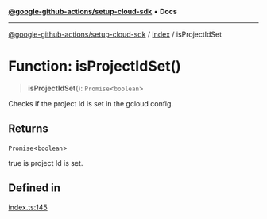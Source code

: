 [**@google-github-actions/setup-cloud-sdk**](../../README.md) • **Docs**

***

[@google-github-actions/setup-cloud-sdk](../../modules.md) / [index](../README.md) / isProjectIdSet

# Function: isProjectIdSet()

> **isProjectIdSet**(): `Promise`\<`boolean`\>

Checks if the project Id is set in the gcloud config.

## Returns

`Promise`\<`boolean`\>

true is project Id is set.

## Defined in

[index.ts:145](https://github.com/google-github-actions/setup-cloud-sdk/blob/main/src/index.ts#L145)

